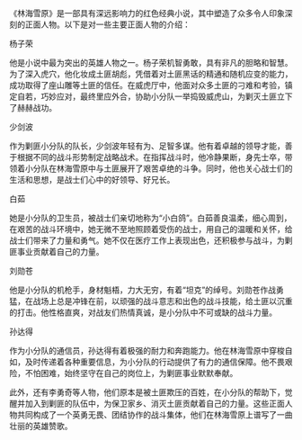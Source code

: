 《林海雪原》是一部具有深远影响力的红色经典小说，其中塑造了众多令人印象深刻的正面人物。以下是对一些主要正面人物的介绍：
 
杨子荣
 
他是小说中最为突出的英雄人物之一。杨子荣机智勇敢，具有非凡的胆略和智慧。为了深入虎穴，他化妆成土匪胡彪，凭借着对土匪黑话的精通和随机应变的能力，成功取得了座山雕等土匪的信任。在威虎厅中，他面对众多土匪的刁难和考验，镇定自若，巧妙应对，最终里应外合，协助小分队一举捣毁威虎山，为剿灭土匪立下了赫赫战功。
 
少剑波
 
作为剿匪小分队的队长，少剑波年轻有为、足智多谋。他有着卓越的领导才能，善于根据不同的战斗形势制定战略战术。在指挥战斗时，他冷静果断，身先士卒，带领着小分队在林海雪原中与土匪展开了艰苦卓绝的斗争。同时，他也关心战士们的生活和思想，是战士们心中的好领导、好兄长。
 
白茹
 
她是小分队的卫生员，被战士们亲切地称为“小白鸽”。白茹善良温柔，细心周到，在艰苦的战斗环境中，她无微不至地照顾着受伤的战士，用自己的温暖和关怀，给战士们带来了力量和勇气。她不仅在医疗工作上表现出色，还积极参与战斗，为剿匪事业贡献着自己的力量。
 
刘勋苍
 
他是小分队的机枪手，身材魁梧，力大无穷，有着“坦克”的绰号。刘勋苍作战勇猛，在战场上总是冲锋在前，以顽强的战斗意志和出色的战斗技能，给土匪以沉重的打击。他性格直爽，对战友们热情真诚，是小分队中不可或缺的战斗力量。
 
孙达得
 
作为小分队的通信员，孙达得有着极强的耐力和奔跑能力。他在林海雪原中穿梭自如，及时传递着各种重要信息，为小分队的行动提供了有力的通信保障。他不畏艰险，不怕困难，始终坚守在自己的岗位上，为剿匪事业默默奉献。
 
此外，还有李勇奇等人物，他们原本是被土匪欺压的百姓，在小分队的帮助下，觉醒并加入到剿匪的队伍中，为保卫家乡、消灭土匪贡献着自己的力量。这些正面人物共同构成了一个英勇无畏、团结协作的战斗集体，他们在林海雪原上谱写了一曲壮丽的英雄赞歌。